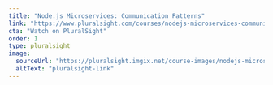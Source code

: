 ```yaml
---
title: "Node.js Microservices: Communication Patterns"
link: "https://www.pluralsight.com/courses/nodejs-microservices-communication-patterns"
cta: "Watch on PluralSight"
order: 1
type: pluralsight
image:
  sourceUrl: "https://pluralsight.imgix.net/course-images/nodejs-microservices-communication-patterns-v1.png"
  altText: "pluralsight-link"
---
```

